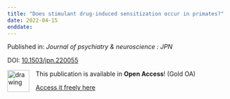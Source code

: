 ```yaml
---
title: "Does stimulant drug-induced sensitization occur in primates?"
date: 2022-04-15
enddate:
---
```


Published in: *Journal of psychiatry & neuroscience : JPN*

DOI: [10.1503/jpn.220055](https://doi.org/10.1503/jpn.220055)

<img src="https://upload.wikimedia.org/wikipedia/commons/thumb/7/77/Open_Access_logo_PLoS_transparent.svg/800px-Open_Access_logo_PLoS_transparent.svg.png" alt="drawing" width="50" align="left"/> &nbsp;&nbsp;&nbsp;This publication is available in **Open Access**! (Gold OA)

&nbsp;&nbsp;&nbsp;[Access it freely here](https://www.jpn.ca/content/jpn/47/2/E148.full.pdf
)

